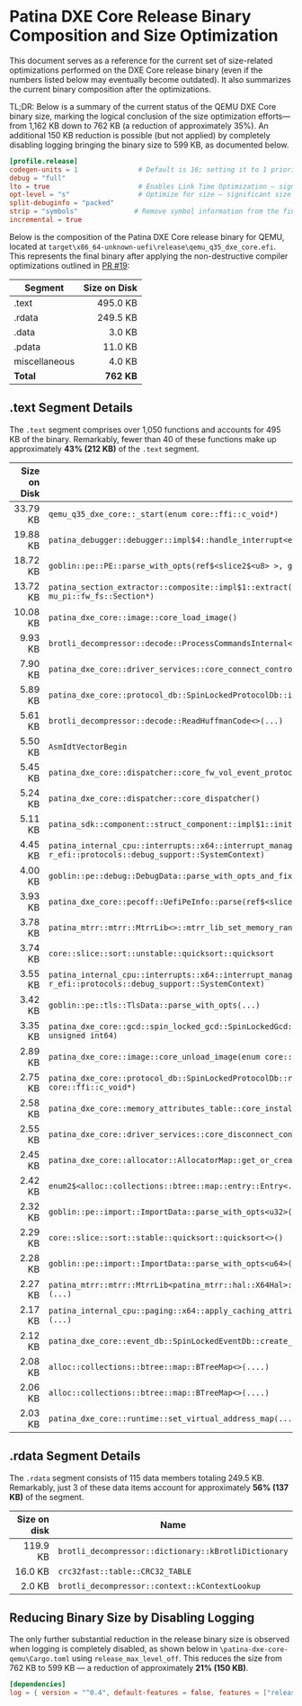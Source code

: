 
# Patina DXE Core Release Binary Composition and Size Optimization

This document serves as a reference for the current set of size-related
optimizations performed on the DXE Core release binary (even if the numbers
listed below may eventually become outdated). It also summarizes the current
binary composition after the optimizations.

TL;DR: Below is a summary of the current status of the QEMU DXE Core binary
size, marking the logical conclusion of the size optimization efforts—from
1,162 KB down to 762 KB (a reduction of approximately 35%). An additional 150 KB
reduction is possible (but not applied) by completely disabling logging bringing
the binary size to 599 KB, as documented below.

```toml
[profile.release]
codegen-units = 1               # Default is 16; setting it to 1 prioritizes size over compilation speed.
debug = "full"
lto = true                      # Enables Link Time Optimization — significant size reduction.
opt-level = "s"                 # Optimize for size — significant size reduction.
split-debuginfo = "packed"
strip = "symbols"              # Remove symbol information from the final binary(not very relevant for PE files).
incremental = true
```

Below is the composition of the Patina DXE Core release binary for QEMU, located
at `target\x86_64-unknown-uefi\release\qemu_q35_dxe_core.efi`. This represents
the final binary after applying the non-destructive compiler optimizations
outlined in [PR
#19](https://github.com/OpenDevicePartnership/patina-dxe-core-qemu/pull/19):

| Segment       | Size on Disk |
| ------------- | -----------: |
| .text         |     495.0 KB |
| .rdata        |     249.5 KB |
| .data         |       3.0 KB |
| .pdata        |      11.0 KB |
| miscellaneous |       4.0 KB |
| **Total**     |   **762 KB** |

## .text Segment Details

The `.text` segment comprises over 1,050 functions and accounts for 495 KB of
the binary. Remarkably, fewer than 40 of these functions make up approximately
**43% (212 KB)** of the `.text` segment.

| Size on Disk | Name                                                                                                                                               |
| -----------: | -------------------------------------------------------------------------------------------------------------------------------------------------- |
|     33.79 KB | `qemu_q35_dxe_core::_start(enum core::ffi::c_void*)`                                                                                               |
|     19.88 KB | `patina_debugger::debugger::impl$4::handle_interrupt<enum2$<patina_sdk::serial::uart::Uart16550> >(....)`                                          |
|     18.72 KB | `goblin::pe::PE::parse_with_opts(ref$<slice2$<u8> >, goblin::pe::options::ParseOptions*)`                                                          |
|     13.72 KB | `patina_section_extractor::composite::impl$1::extract(patina_section_extractor::composite::CompositeSectionExtractor*, mu_pi::fw_fs::Section*)`    |
|     10.08 KB | `patina_dxe_core::image::core_load_image()`                                                                                                        |
|      9.93 KB | `brotli_decompressor::decode::ProcessCommandsInternal<>(bool, ...)`                                                                                |
|      7.90 KB | `patina_dxe_core::driver_services::core_connect_controller(...)`                                                                                   |
|      5.89 KB | `patina_dxe_core::protocol_db::SpinLockedProtocolDb::install_protocol_interface(....)`                                                             |
|      5.61 KB | `brotli_decompressor::decode::ReadHuffmanCode<>(...)`                                                                                              |
|      5.50 KB | `AsmIdtVectorBegin`                                                                                                                                |
|      5.45 KB | `patina_dxe_core::dispatcher::core_fw_vol_event_protocol_notify(enum core::ffi::c_void*, enum core::ffi::c_void*)`                                 |
|      5.24 KB | `patina_dxe_core::dispatcher::core_dispatcher()`                                                                                                   |
|      5.11 KB | `patina_sdk::component::struct_component::impl$1::initialize<> (*)(.....,qemu_resources::q35::comp..`                                              |
|      4.45 KB | `patina_internal_cpu::interrupts::x64::interrupt_manager::page_fault_handler(int64, r_efi::protocols::debug_support::SystemContext)`               |
|      4.00 KB | `goblin::pe::debug::DebugData::parse_with_opts_and_fixup(....)`                                                                                    |
|      3.93 KB | `patina_dxe_core::pecoff::UefiPeInfo::parse(ref$<slice2$<u8> >)`                                                                                   |
|      3.78 KB | `patina_mtrr::mtrr::MtrrLib<>::mtrr_lib_set_memory_ranges<X64Hal>(....)`                                                                           |
|      3.74 KB | `core::slice::sort::unstable::quicksort::quicksort`                                                                                                |
|      3.55 KB | `patina_internal_cpu::interrupts::x64::interrupt_manager::general_protection_fault_handler(int64, r_efi::protocols::debug_support::SystemContext)` |
|      3.42 KB | `goblin::pe::tls::TlsData::parse_with_opts(...)`                                                                                                   |
|      3.35 KB | `patina_dxe_core::gcd::spin_locked_gcd::SpinLockedGcd::set_memory_space_attributes(unsigned int64, unsigned int64, unsigned int64)`                |
|      2.89 KB | `patina_dxe_core::image::core_unload_image(enum core::ffi::c_void*, bool)`                                                                         |
|      2.75 KB | `patina_dxe_core::protocol_db::SpinLockedProtocolDb::register_protocol_notify(r_efi::base::Guid, enum core::ffi::c_void*)`                         |
|      2.58 KB | `patina_dxe_core::memory_attributes_table::core_install_memory_attributes_table()`                                                                 |
|      2.55 KB | `patina_dxe_core::driver_services::core_disconnect_controller(....)`                                                                               |
|      2.45 KB | `patina_dxe_core::allocator::AllocatorMap::get_or_create_allocator(unsigned int, enum core::ffi::c_void*)`                                         |
|      2.42 KB | `enum2$<alloc::collections::btree::map::entry::Entry<...>(...)`                                                                                    |
|      2.32 KB | `goblin::pe::import::ImportData::parse_with_opts<u32>(...)`                                                                                        |
|      2.29 KB | `core::slice::sort::stable::quicksort::quicksort<>()`                                                                                              |
|      2.28 KB | `goblin::pe::import::ImportData::parse_with_opts<u64>(...)`                                                                                        |
|      2.27 KB | `patina_mtrr::mtrr::MtrrLib<patina_mtrr::hal::X64Hal>::mtrr_lib_calculate_subtractive_path<patina_mtrr::hal::X64Hal>(...)`                         |
|      2.17 KB | `patina_internal_cpu::paging::x64::apply_caching_attributes<patina_mtrr::mtrr::MtrrLib<patina_mtrr::hal::X64Hal> >(...)`                           |
|      2.12 KB | `patina_dxe_core::event_db::SpinLockedEventDb::create_event(....)`                                                                                 |
|      2.08 KB | `alloc::collections::btree::map::BTreeMap<>(....)`                                                                                                 |
|      2.06 KB | `alloc::collections::btree::map::BTreeMap<>(....)`                                                                                                 |
|      2.03 KB | `patina_dxe_core::runtime::set_virtual_address_map(...)`                                                                                           |

## .rdata Segment Details

The `.rdata` segment consists of 115 data members totaling 249.5 KB. Remarkably,
just 3 of these data items account for approximately **56% (137 KB)** of the
segment.

 | Size on disk | Name                                                 |
 | -----------: | ---------------------------------------------------- |
 |     119.9 KB | `brotli_decompressor::dictionary::kBrotliDictionary` |
 |      16.0 KB | `crc32fast::table::CRC32_TABLE`                      |
 |       2.0 KB | `brotli_decompressor::context::kContextLookup`       |

## Reducing Binary Size by Disabling Logging

The only further substantial reduction in the release binary size is observed
when logging is completely disabled, as shown below in
`\patina-dxe-core-qemu\Cargo.toml` using `release_max_level_off`. This reduces
the size from 762 KB to 599 KB — a reduction of approximately **21% (150 KB)**.

```toml
[dependencies]
log = { version = "^0.4", default-features = false, features = ["release_max_level_off"] }
```
